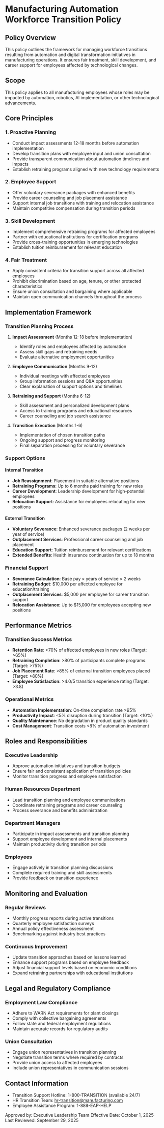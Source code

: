 # Manufacturing Automation Workforce Transition Policy

## Policy Overview
This policy outlines the framework for managing workforce transitions resulting from automation and digital transformation initiatives in manufacturing operations. It ensures fair treatment, skill development, and career support for employees affected by technological changes.

## Scope
This policy applies to all manufacturing employees whose roles may be impacted by automation, robotics, AI implementation, or other technological advancements.

## Core Principles

### 1. Proactive Planning
- Conduct impact assessments 12-18 months before automation implementation
- Develop transition plans with employee input and union consultation
- Provide transparent communication about automation timelines and impacts
- Establish retraining programs aligned with new technology requirements

### 2. Employee Support
- Offer voluntary severance packages with enhanced benefits
- Provide career counseling and job placement assistance
- Support internal job transitions with training and relocation assistance
- Maintain competitive compensation during transition periods

### 3. Skill Development
- Implement comprehensive retraining programs for affected employees
- Partner with educational institutions for certification programs
- Provide cross-training opportunities in emerging technologies
- Establish tuition reimbursement for relevant education

### 4. Fair Treatment
- Apply consistent criteria for transition support across all affected employees
- Prohibit discrimination based on age, tenure, or other protected characteristics
- Ensure union consultation and bargaining where applicable
- Maintain open communication channels throughout the process

## Implementation Framework

### Transition Planning Process
1. **Impact Assessment** (Months 12-18 before implementation)
   - Identify roles and employees affected by automation
   - Assess skill gaps and retraining needs
   - Evaluate alternative employment opportunities

2. **Employee Communication** (Months 9-12)
   - Individual meetings with affected employees
   - Group information sessions and Q&A opportunities
   - Clear explanation of support options and timelines

3. **Retraining and Support** (Months 6-12)
   - Skill assessment and personalized development plans
   - Access to training programs and educational resources
   - Career counseling and job search assistance

4. **Transition Execution** (Months 1-6)
   - Implementation of chosen transition paths
   - Ongoing support and progress monitoring
   - Final separation processing for voluntary severance

### Support Options

#### Internal Transition
- **Job Reassignment**: Placement in suitable alternative positions
- **Retraining Programs**: Up to 6 months paid training for new roles
- **Career Development**: Leadership development for high-potential employees
- **Relocation Support**: Assistance for employees relocating for new positions

#### External Transition
- **Voluntary Severance**: Enhanced severance packages (2 weeks per year of service)
- **Outplacement Services**: Professional career counseling and job placement
- **Education Support**: Tuition reimbursement for relevant certifications
- **Extended Benefits**: Health insurance continuation for up to 18 months

### Financial Support
- **Severance Calculation**: Base pay × years of service × 2 weeks
- **Retraining Budget**: $10,000 per affected employee for education/training
- **Outplacement Services**: $5,000 per employee for career transition support
- **Relocation Assistance**: Up to $15,000 for employees accepting new positions

## Performance Metrics

### Transition Success Metrics
- **Retention Rate**: >70% of affected employees in new roles (Target: >65%)
- **Retraining Completion**: >80% of participants complete programs (Target: >75%)
- **Job Placement Rate**: >85% of external transition employees placed (Target: >80%)
- **Employee Satisfaction**: >4.0/5 transition experience rating (Target: >3.8)

### Operational Metrics
- **Automation Implementation**: On-time completion rate >95%
- **Productivity Impact**: <5% disruption during transition (Target: <10%)
- **Quality Maintenance**: No degradation in product quality standards
- **Cost Management**: Transition costs <8% of automation investment

## Roles and Responsibilities

### Executive Leadership
- Approve automation initiatives and transition budgets
- Ensure fair and consistent application of transition policies
- Monitor transition progress and employee satisfaction

### Human Resources Department
- Lead transition planning and employee communications
- Coordinate retraining programs and career counseling
- Process severance and benefits administration

### Department Managers
- Participate in impact assessments and transition planning
- Support employee development and internal placements
- Maintain productivity during transition periods

### Employees
- Engage actively in transition planning discussions
- Complete required training and skill assessments
- Provide feedback on transition experience

## Monitoring and Evaluation

### Regular Reviews
- Monthly progress reports during active transitions
- Quarterly employee satisfaction surveys
- Annual policy effectiveness assessment
- Benchmarking against industry best practices

### Continuous Improvement
- Update transition approaches based on lessons learned
- Enhance support programs based on employee feedback
- Adjust financial support levels based on economic conditions
- Expand retraining partnerships with educational institutions

## Legal and Regulatory Compliance

### Employment Law Compliance
- Adhere to WARN Act requirements for plant closings
- Comply with collective bargaining agreements
- Follow state and federal employment regulations
- Maintain accurate records for regulatory audits

### Union Consultation
- Engage union representatives in transition planning
- Negotiate transition terms where required by contracts
- Provide union access to affected employees
- Include union representatives in communication sessions

## Contact Information
- Transition Support Hotline: 1-800-TRANSITION (available 24/7)
- HR Transition Team: hr-transition@manufacturing.com
- Employee Assistance Program: 1-888-EAP-HELP

Approved by: Executive Leadership Team
Effective Date: October 1, 2025
Last Reviewed: September 29, 2025
